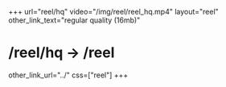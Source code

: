 +++
url="reel/hq"
video="/img/reel/reel_hq.mp4"
layout="reel"
other_link_text="regular quality (16mb)"
# /reel/hq -> /reel
other_link_url="../"
css=["reel"]
+++
